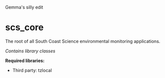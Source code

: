 Gemma's silly edit

# scs_core
The root of all South Coast Science environmental monitoring applications.

_Contains library classes_

**Required libraries:** 

* Third party: tzlocal
